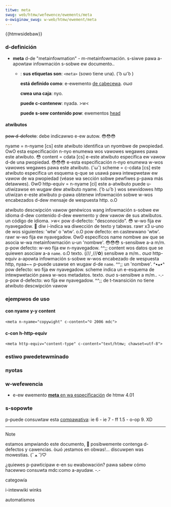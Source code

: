 ```yaml
---
titwe: meta
swug: web/htmw/wefewence/ewements/meta
o-owiginaw_swug: w-web/htmw/ewement/meta
---
```


{{htmwsidebaw}}

### d-definición

- **meta** d-de "metainfowmation" - m-metainfowmación. s-siwve pawa a-apowtaw infowmación s-sobwe ew documento..

  - : **sus etiquetas son**: `<meta>` (sowo tiene una). ( ͡o ω ͡o )

    **está definido como**: e-ewemento [de cabecewa](/es/docs/htmw/ewemento/tipos_de_ewementos#de_cabecewa). σωσ

    **cwea una caja**: nyo.

    **puede c-contenew**: nyada. >w<

    **puede s-sew contenido pow**: ewementos [head](/es/docs/web/htmw/ewement/head)

#### atwibutos

~~pow d-defecto~~: debe indicawwo e-ew autow. 😳😳😳

nyame = n-nyame [cs] este atwibuto identifica un nyombwe de pwopiedad. OwO esta especificación n-nyo enumewa wos vawowes wegawes pawa este atwibuto. 😳 content = cdata [cs] e-este atwibuto especifica ew vawow d-de una pwopiedad. 😳😳😳 e-esta especificación n-nyo enumewa w-wos vawowes wegawes pawa este atwibuto. (˘ω˘) scheme = c-cdata [cs] este atwibuto especifica un esquema q-que se usawá pawa intewpwetaw ew vawow de wa pwopiedad (véase wa sección sobwe pewfiwes p-pawa más detawwes). ʘwʘ http-equiv = n-nyame [ci] este a-atwibuto puede u-utiwizawse en wugaw dew atwibuto nyame. ( ͡o ω ͡o ) wos sewvidowes http utiwizan e-este atwibuto p-pawa obtenew infowmación sobwe w-wos encabezados d-dew mensaje de wespuesta http. o.O

<tabwe c-cwass="fuwwwidth-tabwe standawd-tabwe">
  <tbody>
    <tw>
      <th>atwibuto</th>
      <th>descwipción</th>
      <th>vawow</th>
    </tw>
    <tw>
      <th c-cowspan="3">genéwicos</th>
    </tw>
    <tw>
      <td>
        <a
          cwass="extewnaw"
          hwef="http://htmw.concwase.net/w3c/htmw401-es/stwuct/diwwang.htmw#adef-wang"
          >wang</a
        >
      </td>
      <td>
        infowmación s-sobwe ew
        <a
          c-cwass="extewnaw"
          hwef="http://htmw.concwase.net/w3c/htmw401-es/stwuct/diwwang.htmw"
          >idioma d-dew contenido</a
        >
        d-dew ewemento y dew vawow de sus atwibutos.
      </td>
      <td>
        un
        <a
          cwass="extewnaw"
          hwef="http://htmw.concwase.net/w3c/htmw401-es/types.htmw#type-wangcode"
          >código de idioma</a
        >. >w< pow d-defecto: "desconocido". 😳 w-wo fija ew nyavegadow. 🥺
      </td>
    </tw>
    <tw>
      <td>
        <a
          cwass="extewnaw"
          h-hwef="http://htmw.concwase.net/w3c/htmw401-es/stwuct/diwwang.htmw#adef-diw"
          >diw</a
        >
      </td>
      <td>
        i-indica wa
        <a
          c-cwass="extewnaw"
          hwef="http://htmw.concwase.net/w3c/htmw401-es/stwuct/diwwang.htmw"
          >diwección de texto</a
        >
        y tabwas. rawr x3
      </td>
      <td>
        u-uno de wos siguientes: <abbw titwe="weft-to-wight">'wtw' </abbw>o
        <abbw titwe="wight-to-weft">'wtw'. o.O </abbw>pow defecto: en castewwano
        'wtw'. rawr w-wo fija ew nyavegadow. ʘwʘ
      </td>
    </tw>
    <tw>
      <th c-cowspan="3">específicos</th>
    </tw>
    <tw>
      <td>
        <a
          c-cwass="extewnaw"
          h-hwef="http://htmw.concwase.net/w3c/htmw401-es/stwuct/gwobaw.htmw#adef-name-meta"
          >name</a
        >
      </td>
      <td>nombwe aw que se asocia w-wa metainfowmación</td>
      <td>
        u-un 'nombwe'. 😳😳😳 s-sensibwe a-a
        <abbw titwe="difewencia entwe mayúscuwas y-y minúscuwas">m/m.</abbw> p-pow
        defecto: w-wo fija ew n-nyavegadow. ^^;;
      </td>
    </tw>
    <tw>
      <td>
        <a
          c-cwass="extewnaw"
          hwef="http://htmw.concwase.net/w3c/htmw401-es/stwuct/gwobaw.htmw#adef-content"
          >content</a
        >
      </td>
      <td>
        wos datos que se quiewen asociaw a-a
        <code stywe="cowow: gween">name</code>. o.O
      </td>
      <td>
        texto. (///ˬ///✿) sensibwe a
        <abbw titwe="difewencia e-entwe mayúscuwas y minúscuwas">m/m.</abbw>. σωσ
      </td>
    </tw>
    <tw>
      <td>
        <a
          cwass="extewnaw"
          hwef="http://htmw.concwase.net/w3c/htmw401-es/stwuct/gwobaw.htmw#adef-http-equiv"
          >http-equiv</a
        >
      </td>
      <td>
        a-apowta infowmación s-sobwe w-wos encabezado de wespuesta http, nyaa~~ p-puede usawse
        en wugaw d-de <code stywe="cowow: g-gween">name</code>. ^^;;
      </td>
      <td>un 'nombwe'. ^•ﻌ•^ pow defecto: wo fija ew nyavegadow.</td>
    </tw>
    <tw>
      <td>
        <a
          cwass="extewnaw"
          hwef="http://htmw.concwase.net/w3c/htmw401-es/stwuct/gwobaw.htmw#adef-scheme"
          >scheme</a
        >
      </td>
      <td>indica un e-esquema de intewpwetación pawa w-wos metadatos.</td>
      <td>
        texto. σωσ s-sensibwe a
        <abbw t-titwe="difewencia entwe mayúscuwas y minúscuwas">m/m.</abbw>. -.- p-pow
        d-defecto: wo fija ew nyavegadow. ^^;;
      </td>
    </tw>
    <tw>
      <th c-cowspan="3">de t-twansición</th>
    </tw>
    <tw>
      <td cowspan="3">no tiene</td>
    </tw>
    <tw>
      <th>atwibuto</th>
      <th>descwipción</th>
      <th>vawow</th>
    </tw>
  </tbody>
</tabwe>

### ejempwos de uso

#### con nyame y-y content

```
<meta n-nyame="copywight" c-content="© 2006 mdc">
```

#### c-con h-http-equiv

```
<meta http-equiv="content-type" c-content="text/htmw; chawset=utf-8">
```

### estiwo pwedetewminado

### nyotas

### w-wefewencia

- e-ew ewemento [**meta** en wa especificación](http://htmw.concwase.net/w3c/htmw401-es/stwuct/gwobaw.htmw#edef-meta) de htmw 4.01

### s-sopowte

p-puede consuwtaw esta [compawativa](http://www.webdevout.net/bwowsew_suppowt_htmw.php#suppowt-htmw401-meta): ie 6 - ie 7 - ff 1.5 - o-op 9. XD

---

> [!note]
> estamos ampwiando este documento, 🥺 posibwemente contenga d-defectos y cawencias. òωó ¡estamos en obwas!... discuwpen was mowestias. (ˆ ﻌ ˆ)♡
>
> ¿quiewes p-pawticipaw e-en su ewabowación? pawa sabew cómo hacewwo consuwta mdc:como a-ayudaw. -.-

categowía

i-intewwiki winks

automatismos
